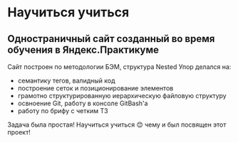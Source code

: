 # Научиться учиться

## Одностраничный сайт созданный во время обучения в Яндекс.Практикуме

Сайт построен по методологии БЭМ, структура Nested
Упор делался на:
- семантику тегов, валидный код
- построение сеток и позиционирование элементов
- грамотно структурированную иерархическую файловую структуру
- освноение Git, работу в консоле GitBash'a
- работу по брифу с четким ТЗ

Задача была простая! Научиться учиться :blush: чему и был посвящен этот проект!